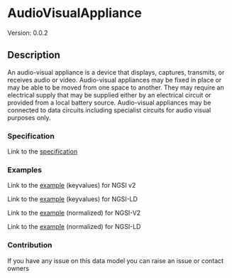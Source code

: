 # AudioVisualAppliance
Version: 0.0.2

## Description 

An audio-visual appliance is a device that displays, captures, transmits, or receives audio or video.  Audio-visual appliances may be fixed in place or may be able to be moved from one space to another. They may require an electrical supply that may be supplied either by an electrical circuit or provided from a local battery source. Audio-visual appliances may be connected to data circuits including specialist circuits for audio visual purposes only.
### Specification

Link to the [specification](https://github.com/smart-data-models/incubated/tree/master/SAREF/s4bldg/AudioVisualAppliance/doc/spec.md)

### Examples

Link to the [example](https://github.com/smart-data-models/incubated/tree/master/SAREF/s4bldg/AudioVisualAppliance/examples/example.json) (keyvalues) for NGSI v2

Link to the [example](https://github.com/smart-data-models/incubated/tree/master/SAREF/s4bldg/AudioVisualAppliance/examples/example.jsonld) (keyvalues) for NGSI-LD

Link to the [example](https://github.com/smart-data-models/incubated/tree/master/SAREF/s4bldg/AudioVisualAppliance/examples/example-normalized.json) (normalized) for NGSI-V2

Link to the [example](https://github.com/smart-data-models/incubated/tree/master/SAREF/s4bldg/AudioVisualAppliance/examples/example-normalized.jsonld) (normalized) for NGSI-LD
### Contribution

 If you have any issue on this data model you can raise an issue or contact owners
